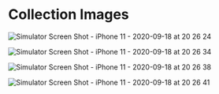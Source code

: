 #  Collection Images




![Simulator Screen Shot - iPhone 11 - 2020-09-18 at 20 26 24](https://user-images.githubusercontent.com/40102795/93592652-83155480-f9ed-11ea-8a56-54755c87bcf7.png)


![Simulator Screen Shot - iPhone 11 - 2020-09-18 at 20 26 34](https://user-images.githubusercontent.com/40102795/93592662-87417200-f9ed-11ea-81d9-7f13e5f1ee92.png)


![Simulator Screen Shot - iPhone 11 - 2020-09-18 at 20 26 38](https://user-images.githubusercontent.com/40102795/93592667-89a3cc00-f9ed-11ea-9fa3-b992680d1739.png)


![Simulator Screen Shot - iPhone 11 - 2020-09-18 at 20 26 41](https://user-images.githubusercontent.com/40102795/93592670-8c062600-f9ed-11ea-898f-ac81db558ccf.png)
